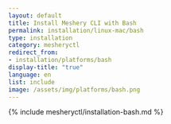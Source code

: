 ```yaml
---
layout: default
title: Install Meshery CLI with Bash
permalink: installation/linux-mac/bash
type: installation
category: mesheryctl
redirect_from:
- installation/platforms/bash
display-title: "true"
language: en
list: include
image: /assets/img/platforms/bash.png
---
```


{% include mesheryctl/installation-bash.md %}
